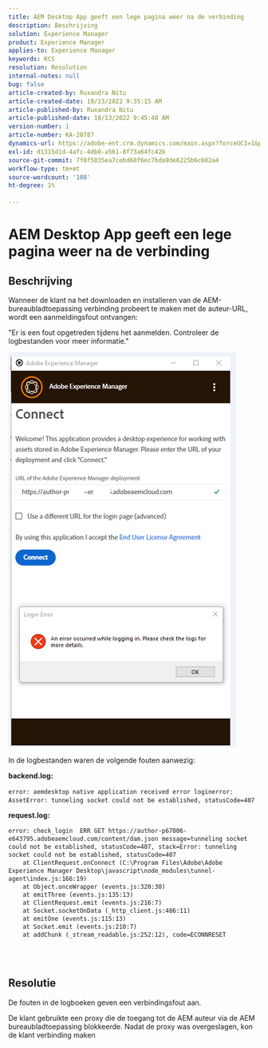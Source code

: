 ```yaml
---
title: AEM Desktop App geeft een lege pagina weer na de verbinding
description: Beschrijving
solution: Experience Manager
product: Experience Manager
applies-to: Experience Manager
keywords: KCS
resolution: Resolution
internal-notes: null
bug: false
article-created-by: Ruxandra Nitu
article-created-date: 10/13/2022 9:35:15 AM
article-published-by: Ruxandra Nitu
article-published-date: 10/13/2022 9:45:48 AM
version-number: 1
article-number: KA-20787
dynamics-url: https://adobe-ent.crm.dynamics.com/main.aspx?forceUCI=1&pagetype=entityrecord&etn=knowledgearticle&id=86116b54-da4a-ed11-bba2-0022480866ad
exl-id: d1315d1d-4afc-4db0-a561-8f73a64fc42b
source-git-commit: 7f0f5035ea7cebd60f6ec7bda9de6225b6c602a4
workflow-type: tm+mt
source-wordcount: '108'
ht-degree: 1%

---
```


# AEM Desktop App geeft een lege pagina weer na de verbinding

## Beschrijving


Wanneer de klant na het downloaden en installeren van de AEM-bureaubladtoepassing verbinding probeert te maken met de auteur-URL, wordt een aanmeldingsfout ontvangen:

&quot;Er is een fout opgetreden tijdens het aanmelden. Controleer de logbestanden voor meer informatie.&quot;

![](assets/___9af7dcc5-db4a-ed11-bba2-0022480866ad___.png)

In de logbestanden waren de volgende fouten aanwezig:

<b>backend.log:</b>

`error: aemdesktop native application received error loginerror: AssetError: tunneling socket could not be established, statusCode=407`

<b>request.log:</b>




```
error: check_login  ERR GET https://author-p67006-e643795.adobeaemcloud.com/content/dam.json message=tunneling socket could not be established, statusCode=407, stack=Error: tunneling socket could not be established, statusCode=407
    at ClientRequest.onConnect (C:\Program Files\Adobe\Adobe Experience Manager Desktop\javascript\node_modules\tunnel-agent\index.js:166:19)
    at Object.onceWrapper (events.js:320:30)
    at emitThree (events.js:135:13)
    at ClientRequest.emit (events.js:216:7)
    at Socket.socketOnData (_http_client.js:486:11)
    at emitOne (events.js:115:13)
    at Socket.emit (events.js:210:7)
    at addChunk (_stream_readable.js:252:12), code=ECONNRESET
```


<br> 

## Resolutie


De fouten in de logboeken geven een verbindingsfout aan.

De klant gebruikte een proxy die de toegang tot de AEM auteur via de AEM bureaubladtoepassing blokkeerde. Nadat de proxy was overgeslagen, kon de klant verbinding maken
